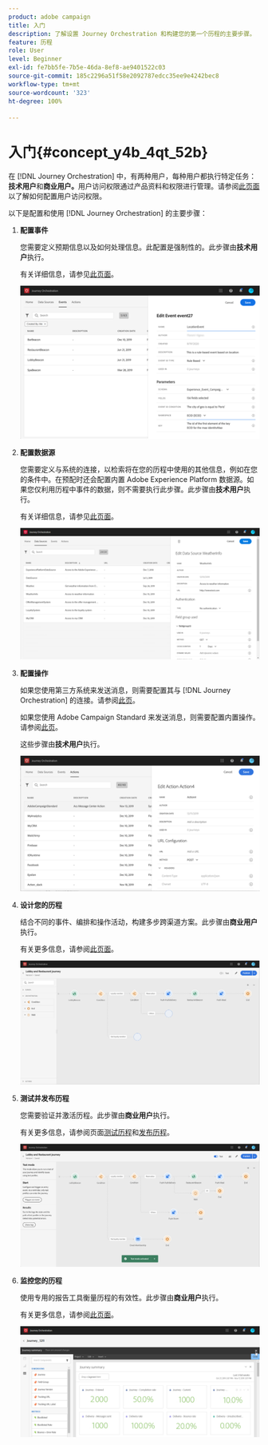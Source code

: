 ```yaml
---
product: adobe campaign
title: 入门
description: 了解设置 Journey Orchestration 和构建您的第一个历程的主要步骤。
feature: 历程
role: User
level: Beginner
exl-id: fe7bb5fe-7b5e-46da-8ef8-ae9401522c03
source-git-commit: 185c2296a51f58e2092787edcc35ee9e4242bec8
workflow-type: tm+mt
source-wordcount: '323'
ht-degree: 100%

---
```


# 入门{#concept_y4b_4qt_52b}

在 [!DNL Journey Orchestration] 中，有两种用户，每种用户都执行特定任务：**技术用户**&#x200B;和&#x200B;**商业用户。**&#x200B;用户访问权限通过产品资料和权限进行管理。请参阅[此页面](../about/access-management.md)以了解如何配置用户访问权限。

以下是配置和使用 [!DNL Journey Orchestration] 的主要步骤：

1. **配置事件**

   您需要定义预期信息以及如何处理信息。此配置是强制性的。此步骤由&#x200B;**技术用户**&#x200B;执行。

   有关详细信息，请参见[此页面](../event/about-events.md)。

   ![](../assets/journey7.png)

1. **配置数据源**

   您需要定义与系统的连接，以检索将在您的历程中使用的其他信息，例如在您的条件中。在预配时还会配置内置 Adobe Experience Platform 数据源。如果您仅利用历程中事件的数据，则不需要执行此步骤。此步骤由&#x200B;**技术用户**&#x200B;执行。

   有关详细信息，请参见[此页面](../datasource/about-data-sources.md)。

   ![](../assets/journey22.png)

1. **配置操作**

   如果您使用第三方系统来发送消息，则需要配置其与 [!DNL Journey Orchestration] 的连接。请参阅[此页](../action/about-custom-action-configuration.md)。

   如果您使用 Adobe Campaign Standard 来发送消息，则需要配置内置操作。请参阅[此页](../action/working-with-adobe-campaign.md)。

   这些步骤由&#x200B;**技术用户**&#x200B;执行。

   ![](../assets/custom2.png)

1. **设计您的历程**

   结合不同的事件、编排和操作活动，构建多步跨渠道方案。此步骤由&#x200B;**商业用户**&#x200B;执行。

   有关更多信息，请参阅[此页面](../building-journeys/journey.md)。

   ![](../assets/journeyuc2_24.png)

1. **测试并发布历程**

   您需要验证并激活历程。此步骤由&#x200B;**商业用户**&#x200B;执行。

   有关更多信息，请参阅页面[测试历程](../building-journeys/testing-the-journey.md)和[发布历程](../building-journeys/publishing-the-journey.md)。

   ![](../assets/journeyuc2_32bis.png)

1. **监控您的历程**

   使用专用的报告工具衡量历程的有效性。此步骤由&#x200B;**商业用户**&#x200B;执行。

   有关更多信息，请参阅[此页面](../reporting/about-journey-reports.md)。

   ![](../assets/dynamic_report_journey_12.png)

